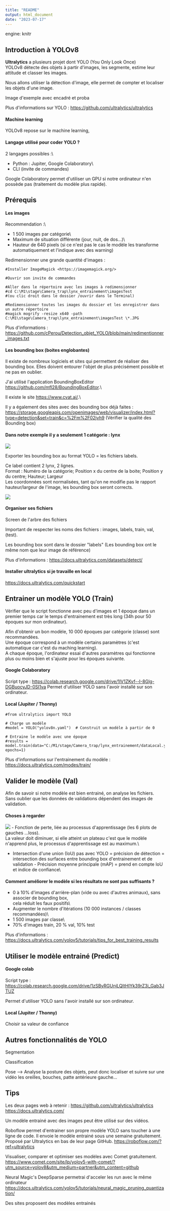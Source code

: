```yaml
---
title: "README"
output: html_document
date: "2023-07-17"
---
```


engine: knitr

## Introduction à YOLOv8

**Ultralytics** a plusieurs projet dont YOLO (You Only Look Once)\
YOLOv8 détecte des objets à partir d'images, les segmente, estime leur attitude et classer les images.

Nous allons utiliser la détection d'image, elle permet de compter et localiser les objets d'une image.

Image d'exemple avec encadré et proba

Plus d'informations sur YOLO : <https://github.com/ultralytics/ultralytics>

#### Machine learning

YOLOv8 repose sur le machine learning,

#### Langage utilisé pour coder YOLO ?

2 langages possibles :\
- Python : Jupiter, Google Colaboratory\
- CLI (invite de commandes)

Google Colaboratory permet d'utiliser un GPU si notre ordinateur n'en possède pas (traitement du modèle plus rapide).

## Prérequis

#### Les images

Recommendation :\
- 1 500 images par catégorie\
- Maximum de situation différente (jour, nuit, de dos...)\
- Hauteur de 640 pixels (si ce n'est pas le cas le modèle les transforme automatiquement et l'indique avec des warning)

Redimensionner une grande quantité d'images :

```{r}
#Installer ImageMagick <https://imagemagick.org/>

#Ouvrir son invite de commandes

#Aller dans le répertoire avec les images à redimensionner 
#cd C:\M1\stage\Camera_trap\lynx_entrainement\imagesTest
#(ou clic droit dans le dossier /ouvrir dans le Terminal)

#Redimensionner toutes les images du dossier et les enregistrer dans un autre répertoire
#magick mogrify -resize x640 -path C:\M1\stage\Camera_trap\lynx_entrainement\imagesTest \*.JPG
```

Plus d'informations : <https://github.com/cPerou/Detection_objet_YOLO/blob/main/redimentionner_images.txt>

#### Les bounding box (boites englobantes)

Il existe de nombreux logiciels et sites qui permettent de réaliser des bounding box. Elles doivent entourer l'objet de plus précisément possible et ne pas en oublier.

J'ai utilisé l'application BoundingBoxEditor <https://github.com/mfl28/BoundingBoxEditor>.\

Il existe le site <https://www.cvat.ai/>.\

Il y a également des sites avec des bounding box déjà faites : <https://storage.googleapis.com/openimages/web/visualizer/index.html?type=detection&set=train&c=%2Fm%2F02jvh9> (Vérifier la qualité des Bounding box)

#### Dans notre exemple il y a seulement 1 catégorie : lynx

![](C:/M1/stage/Camera_trap/Présentation_YOLO/YOLO_detection/Boundiing_box_editor_3.jpeg)

Exporter les bounding box au format YOLO = les fichiers labels.

Ce label contient 2 lynx, 2 lignes.\
Format : Numéro de la catégorie; Position x du centre de la boite; Position y du centre; Hauteur; Largeur\
Les coordonnées sont normalisées, tant qu'on ne modifie pas le rapport hauteur/largeur de l'image, les bounding box seront corrects.

![](C:/M1/stage/Camera_trap/Présentation_YOLO/YOLO_detection/Labels.jpg)

#### Organiser ses fichiers

Screen de l'arbre des fichiers

Important de respecter les noms des fichiers : images, labels, train, val, (test).

Les bounding box sont dans le dossier "labels" (Les bounding box ont le même nom que leur image de référence)

Plus d'informations : <https://docs.ultralytics.com/datasets/detect/>

#### Installer ultralytics si je travaille en local

<https://docs.ultralytics.com/quickstart>

## Entrainer un modèle YOLO (Train)

Vérifier que le script fonctionne avec peu d'images et 1 époque dans un premier temps car le temps d'entrainement est très long (34h pour 50 époques sur mon ordinateur).

Afin d'obtenir un bon modèle, 10 000 époques par catégorie (classe) sont recommandées.\
Une époque correspond à un modèle certains paramètres (c'est automatique car c'est du maching learning).\
A chaque époque, l'ordinateur essai d'autres paramètres qui fonctionne plus ou moins bien et s'ajuste pour les époques suivante.

#### Google Colaboratory

Script type : <https://colab.research.google.com/drive/1lV1ZKvf--I-8Glg-DGBuocyJD-0SI1va> Permet d'utiliser YOLO sans l'avoir installé sur son ordinateur.

#### Local (Jupiter / Thonny)

```{r}
#from ultralytics import YOLO

# Charge un modèle
#model = YOLO("yolov8n.yaml")  # Construit un modèle à partir de 0

# Entraine le modèle avec une époque
#results = model.train(data="C:/M1/stage/Camera_trap/lynx_entrainement/dataLocal.yaml", epochs=1)  
```

Plus d'informations sur l'entrainement du modèle : <https://docs.ultralytics.com/modes/train/>

## Valider le modèle (Val)

Afin de savoir si notre modèle est bien entrainé, on analyse les fichiers.\
Sans oublier que les données de validations dépendent des images de validation.

#### Choses à regarder

![](C:/M1/stage/Camera_trap/Présentation_YOLO/YOLO_detection/results.png) - Fonction de perte, liée au processus d'apprentissage (les 6 plots de gauches ...loss).\
La valeur doit diminuer, si elle atteint un plateau c'est que le modèle n'apprend plus, le processus d'apprentissage est au maximum.\
- Intersection d'une union (IoU) pas avec YOLO = précision de détection = intersection des surfaces entre bounding box d'entrainement et de validation - Précision moyenne principale (mAP) = prend en compte IoU et indice de confiance\

#### Comment améliorer le modèle si les résultats ne sont pas suffisants ?

-   0 à 10% d'images d'arrière-plan (vide ou avec d'autres animaux), sans associer de bounding box,\
    cela réduit les faux positifs\
-   Augmenter le nombre d'itérations (10 000 instances / classes recommandées)\
-   1 500 images par classe\
-   70% d'images train, 20 % val, 10% test

Plus d'informations : <https://docs.ultralytics.com/yolov5/tutorials/tips_for_best_training_results>

## Utiliser le modèle entrainé (Predict)

#### Google colab

Script type : <https://colab.research.google.com/drive/1zSByRGUnjLQltHIYk39rZ3i_Gab3JTUZ>

Permet d'utiliser YOLO sans l'avoir installé sur son ordinateur.

#### Local (Jupiter / Thonny)

Choisir sa valeur de confiance

## Autres fonctionnalités de YOLO

Segmentation

Classification

Pose --\> Analyse la posture des objets, peut donc localiser et suivre sur une vidéo les oreilles, bouches, patte antérieure gauche...

## Tips

Les deux pages web à retenir : <https://github.com/ultralytics/ultralytics> <https://docs.ultralytics.com/>

Un modèle entrainé avec des images peut être utilisé sur des vidéos.

Roboflow permet d'entrainer son propre modèle YOLO sans toucher à une ligne de code. Il envoie le modèle entrainé sous une semaine gratuitement. Proposé par Ultralytics en bas de leur page GitHub. <https://roboflow.com/?ref=ultralytics>

Visualiser, comparer et optimiser ses modèles avec Comet gratuitement. <https://www.comet.com/site/lp/yolov5-with-comet/?utm_source=yolov8&utm_medium=partner&utm_content=github>

Neural Magic's DeepSparse permetrai d'acceler les run avec le même ordinateur <https://docs.ultralytics.com/yolov5/tutorials/neural_magic_pruning_quantization/>

Des sites proposent des modèles entrainés
